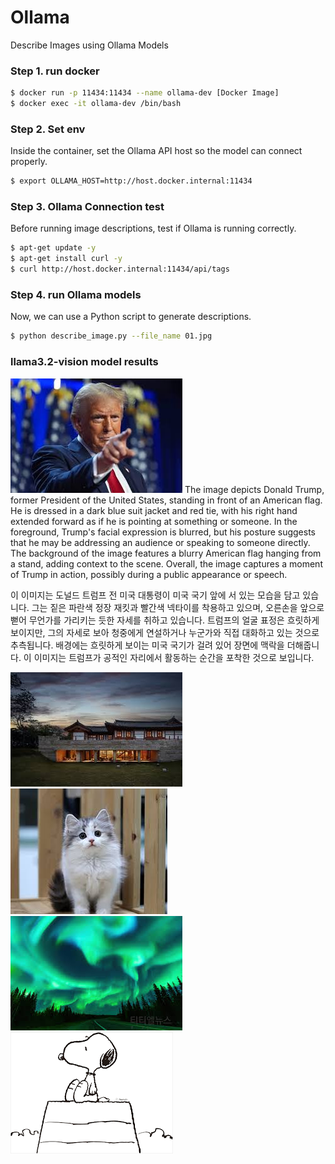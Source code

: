 # Ollama
Describe Images using Ollama Models 

### Step 1. run docker
```bash 
$ docker run -p 11434:11434 --name ollama-dev [Docker Image]
$ docker exec -it ollama-dev /bin/bash
```

### Step 2. Set env 
Inside the container, set the Ollama API host so the model can connect properly.
```bash
$ export OLLAMA_HOST=http://host.docker.internal:11434
```

### Step 3. Ollama Connection test
Before running image descriptions, test if Ollama is running correctly.
```bash
$ apt-get update -y
$ apt-get install curl -y
$ curl http://host.docker.internal:11434/api/tags
```
### Step 4. run Ollama models 
Now, we can use a Python script to generate descriptions.
``` bash
$ python describe_image.py --file_name 01.jpg
```

### llama3.2-vision model results
![](testfile/01.jpg)
The image depicts Donald Trump, former President of the United States, standing in front of an American flag. He is dressed in a dark blue suit jacket and red tie, with his right hand extended forward as if he is pointing at something or someone.
In the foreground, Trump's facial expression is blurred, but his posture suggests that he may be addressing an audience or speaking to someone directly. The background of the image features a blurry American flag hanging from a stand, adding context to the scene. Overall, the image captures a moment of Trump in action, possibly during a public appearance or speech.

이 이미지는 도널드 트럼프 전 미국 대통령이 미국 국기 앞에 서 있는 모습을 담고 있습니다. 그는 짙은 파란색 정장 재킷과 빨간색 넥타이를 착용하고 있으며, 오른손을 앞으로 뻗어 무언가를 가리키는 듯한 자세를 취하고 있습니다. 트럼프의 얼굴 표정은 흐릿하게 보이지만, 그의 자세로 보아 청중에게 연설하거나 누군가와 직접 대화하고 있는 것으로 추측됩니다. 배경에는 흐릿하게 보이는 미국 국기가 걸려 있어 장면에 맥락을 더해줍니다. 이 이미지는 트럼프가 공적인 자리에서 활동하는 순간을 포착한 것으로 보입니다.

![](testfile/02.jpg)
![](testfile/03.jpg)
![](testfile/04.jpg)
![](testfile/05.png)
